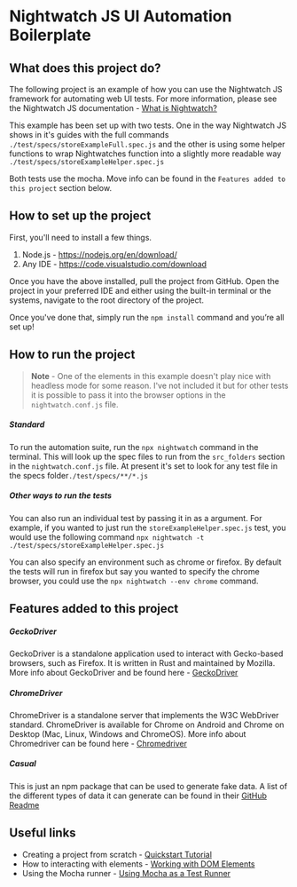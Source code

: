 # Nightwatch JS UI Automation Boilerplate 

## What does this project do?
The following project is an example of how you can use the Nightwatch JS framework for automating web UI tests. 
For more information, please see the Nightwatch JS documentation - [What is Nightwatch?](https://nightwatchjs.org/guide/getting-started/introduction.html#what-is-nightwatch)

This example has been set up with two tests. One in the way Nightwatch JS shows in it's guides with the full commands `./test/specs/storeExampleFull.spec.js` and the other is using some helper functions to wrap Nightwatches function into a slightly more readable way `./test/specs/storeExampleHelper.spec.js`

Both tests use the mocha. Move info can be found in the `Features added to this project` section below.

## How to set up the project
First, you'll need to install a few things.
1. Node.js - https://nodejs.org/en/download/
2. Any IDE - https://code.visualstudio.com/download

Once you have the above installed, pull the project from GitHub. Open the project in your preferred IDE and either using the built-in terminal or the systems, navigate to the root directory of the project.

Once you've done that, simply run the `npm install` command and you’re all set up!

## How to run the project
>**Note** - One of the elements in this example doesn't play nice with headless mode for some reason. I've not included it but for other tests it is possible to pass it into the browser options in the `nightwatch.conf.js` file.

##### Standard
To run the automation suite, run the `npx nightwatch` command in the terminal. This will look up the spec files to run from the `src_folders` section in the `nightwatch.conf.js` file. At present it's set to look for any test file in the specs folder`./test/specs/**/*.js`

##### Other ways to run the tests
You can also run an individual test by passing it in as a argument. For example, if you wanted to just run the `storeExampleHelper.spec.js` test, you would use the following command `npx nightwatch -t ./test/specs/storeExampleHelper.spec.js`

You can also specify an environment such as chrome or firefox. By default the tests will run in firefox but say you wanted to specify the chrome browser, you could use the `npx nightwatch --env chrome` command.


## Features added to this project
##### GeckoDriver
GeckoDriver is a standalone application used to interact with Gecko-based browsers, such as Firefox. It is written in Rust and maintained by Mozilla.
More info about GeckoDriver and be found here - [GeckoDriver](https://nightwatchjs.org/guide/browser-drivers-setup/geckodriver.html)

##### ChromeDriver
ChromeDriver is a standalone server that implements the W3C WebDriver standard. ChromeDriver is available for Chrome on Android and Chrome on Desktop (Mac, Linux, Windows and ChromeOS).
More info about Chromedriver can be found here - [Chromedriver](https://nightwatchjs.org/guide/browser-drivers-setup/chromedriver.html)

##### Casual
This is just an npm package that can be used to generate fake data. 
A list of the different types of data it can generate can be found in their [GitHub Readme](https://github.com/boo1ean/casual#readme)

## Useful links
* Creating a project from scratch - [Quickstart Tutorial](https://nightwatchjs.org/guide/getting-started/quickstart.html)
* How to interacting with elements - [Working with DOM Elements](https://nightwatchjs.org/guide/using-nightwatch/finding-and-interacting-with-elements.html)
* Using the Mocha runner - [Using Mocha as a Test Runner](https://nightwatchjs.org/guide/third-party-runners/using-mocha.html)